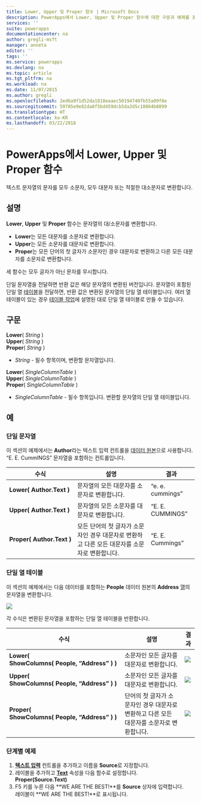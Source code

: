 ```yaml
---
title: Lower, Upper 및 Proper 함수 | Microsoft Docs
description: PowerApps에서 Lower, Upper 및 Proper 함수에 대한 구문과 예제를 포함한 참조 정보
services: ''
suite: powerapps
documentationcenter: na
author: gregli-msft
manager: anneta
editor: ''
tags: ''
ms.service: powerapps
ms.devlang: na
ms.topic: article
ms.tgt_pltfrm: na
ms.workload: na
ms.date: 11/07/2015
ms.author: gregli
ms.openlocfilehash: 2ed6a9f1d52da1818eaaec50194740fb55a09f8e
ms.sourcegitcommit: 59785e9e82da8f5bd459dcb5da3d5c18064b0899
ms.translationtype: HT
ms.contentlocale: ko-KR
ms.lasthandoff: 03/22/2018
---
```

# <a name="lower-upper-and-proper-functions-in-powerapps"></a>PowerApps에서 Lower, Upper 및 Proper 함수
텍스트 문자열의 문자를 모두 소문자, 모두 대문자 또는 적절한 대소문자로 변환합니다.

## <a name="description"></a>설명
**Lower**, **Upper** 및 **Proper** 함수는 문자열의 대/소문자를 변환합니다.

* **Lower**는 모든 대문자를 소문자로 변환합니다.
* **Upper**는 모든 소문자를 대문자로 변환합니다.
* **Proper**는 모든 단어의 첫 글자가 소문자인 경우 대문자로 변환하고 다른 모든 대문자를 소문자로 변환합니다.

세 함수는 모두 글자가 아닌 문자를 무시합니다.

단일 문자열을 전달하면 반환 값은 해당 문자열의 변환된 버전입니다.  문자열이 포함된 단일 열 [테이블](../working-with-tables.md)을 전달하면, 반환 값은 변환된 문자열의 단일 열 테이블입니다. 여러 열 테이블이 있는 경우 [테이블 작업](../working-with-tables.md)에 설명된 대로 단일 열 테이블로 만들 수 있습니다.

## <a name="syntax"></a>구문
**Lower**( *String* )<br>**Upper**( *String* )<br>**Proper**( *String* )

* *String* - 필수 항목이며, 변환할 문자열입니다.

**Lower**( *SingleColumnTable* )<br>**Upper**( *SingleColumnTable* )<br>**Proper**( *SingleColumnTable* )

* *SingleColumnTable* - 필수 항목입니다. 변환할 문자열의 단일 열 테이블입니다.

## <a name="examples"></a>예
### <a name="single-string"></a>단일 문자열
이 섹션의 예제에서는 **Author**라는 텍스트 입력 컨트롤을 [데이터 원본](../working-with-data-sources.md)으로 사용합니다. “E. E. CummINGS” 문자열을 포함하는 컨트롤입니다.

| 수식 | 설명 | 결과 |
| --- | --- | --- |
| **Lower(&nbsp;Author.Text&nbsp;)** |문자열의 모든 대문자를 소문자로 변환합니다. |“e. e. cummings” |
| **Upper(&nbsp;Author.Text&nbsp;)** |문자열의 모든 소문자를 대문자로 변환합니다. |“E. E. CUMMINGS” |
| **Proper(&nbsp;Author.Text&nbsp;)** |모든 단어의 첫 글자가 소문자인 경우 대문자로 변환하고 다른 모든 대문자를 소문자로 변환합니다. |“E. E. Cummings” |

### <a name="single-column-table"></a>단일 열 테이블
이 섹션의 예제에서는 다음 데이터를 포함하는 **People** 데이터 원본의 **Address** [열](../working-with-tables.md#columns)의 문자열을 변환합니다.

![](media/function-lower-upper-proper/people-table.png)

각 수식은 변환된 문자열을 포함하는 단일 열 테이블을 반환합니다.

| 수식 | 설명 | 결과 |
| --- | --- | --- |
| **Lower( ShowColumns(&nbsp;People,&nbsp;“Address”&nbsp;) )** |소문자인 모든 글자를 대문자로 변환합니다. |<style> img { max-width:none; } </style> ![](media/function-lower-upper-proper/people-table-lower.png) |
| **Upper( ShowColumns(&nbsp;People,&nbsp;“Address”&nbsp;) )** |소문자인 모든 글자를 대문자로 변환합니다. |![](media/function-lower-upper-proper/people-table-upper.png) |
| **Proper( ShowColumns(&nbsp;People,&nbsp;“Address”&nbsp;) )** |단어의 첫 글자가 소문자인 경우 대문자로 변환하고 다른 모든 대문자를 소문자로 변환합니다. |![](media/function-lower-upper-proper/people-table-proper.png) |

### <a name="step-by-step-example"></a>단계별 예제
1. **[텍스트 입력](../controls/control-text-input.md)** 컨트롤을 추가하고 이름을 **Source**로 지정합니다.
2. 레이블을 추가하고 **[Text](../controls/properties-core.md)** 속성을 다음 함수로 설정합니다.<br>**Proper(Source.Text)**
3. F5 키를 누른 다음 **WE ARE THE BEST!**를 **Source** 상자에 입력합니다.<br>레이블이 **WE ARE THE BEST!**로 표시됩니다.

